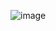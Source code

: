 ![image](https://github.com/heejin9/Product_ManageApp/assets/152829380/0ce5ed72-9b26-4ee9-bdce-c2fe7d1c745d)
